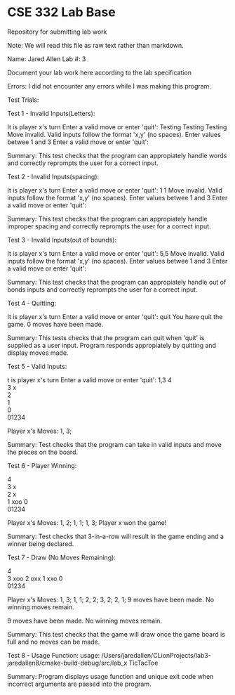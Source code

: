 # CSE 332 Lab Base
Repository for submitting lab work

Note: We will read this file as raw text rather than markdown.

Name: Jared Allen
Lab #: 3

Document your lab work here according to the lab specification

Errors:
I did not encounter any errors while I was making this program.


Test Trials:

Test 1 - Invalid Inputs(Letters):

It is player x's turn
Enter a valid move or enter 'quit':
Testing Testing Testing
Move invalid. Valid inputs follow the format 'x,y' (no spaces). Enter values betwee 1 and 3
Enter a valid move or enter 'quit':

Summary: This test checks that the program can appropiately handle words and
correctly reprompts the user for a correct input.


Test 2 - Invalid Inputs(spacing):

It is player x's turn
Enter a valid move or enter 'quit':
1 1
Move invalid. Valid inputs follow the format 'x,y' (no spaces). Enter values betwee 1 and 3
Enter a valid move or enter 'quit':

Summary: This test checks that the program can appropiately handle improper spacing and 
correctly reprompts the user for a correct input.

Test 3 - Invalid Inputs(out of bounds):

It is player x's turn
Enter a valid move or enter 'quit':
5,5
Move invalid. Valid inputs follow the format 'x,y' (no spaces). Enter values betwee 1 and 3
Enter a valid move or enter 'quit':

Summary: This test checks that the program can appropiately handle out of bonds inputs and
correctly reprompts the user for a correct input.

Test 4 - Quitting:

It is player x's turn
Enter a valid move or enter 'quit':
quit
You have quit the game.  0 moves have been made.

Summary: This tests checks that the program can quit when 'quit' is supplied as a user input. 
Program responds appropiately by quitting and display moves made.

Test 5 - Valid Inputs:

t is player x's turn
Enter a valid move or enter 'quit':
1,3
4      
3  x   
2      
1      
0      
  01234


Player x's Moves: 1, 3;

Summary: Test checks that the program can take in valid inputs and 
move the pieces on the board.

Test 6 - Player Winning: 

4      
3  x   
2  x   
1  xoo
0      
  01234


Player x's Moves: 1, 2; 1, 1; 1, 3; Player x won the game!

Summary: Test checks that 3-in-a-row will result in the game ending and a winner being declared.


Test 7 - Draw (No Moves Remaining): 

4      
3  xoo
2  oxx
1  xxo
0      
  01234


Player x's Moves: 1, 3; 1, 1; 2, 2; 3, 2; 2, 1;
9 moves have been made.
No winning moves remain.

9 moves have been made.
No winning moves remain.

Summary: This test checks that the game will draw once the game board is full and no moves can be made.

Test 8 - Usage Function:
usage: /Users/jaredallen/CLionProjects/lab3-jaredallen8/cmake-build-debug/src/lab_x TicTacToe

Summary: Program displays usage function and unique exit code when incorrect arguments are passed into the program.



